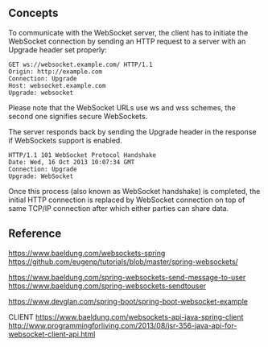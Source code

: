 

## Concepts
To communicate with the WebSocket server, 
the client has to initiate the WebSocket connection by sending an HTTP request to a server with an Upgrade header set properly:

```
GET ws://websocket.example.com/ HTTP/1.1
Origin: http://example.com
Connection: Upgrade
Host: websocket.example.com
Upgrade: websocket    
```

Please note that the WebSocket URLs use ws and wss schemes, the second one signifies secure WebSockets.

The server responds back by sending the Upgrade header in the response if WebSockets support is enabled.
```
HTTP/1.1 101 WebSocket Protocol Handshake
Date: Wed, 16 Oct 2013 10:07:34 GMT
Connection: Upgrade
Upgrade: WebSocket   
```
Once this process (also known as WebSocket handshake) is completed, 
the initial HTTP connection is replaced by WebSocket connection on top of same TCP/IP connection after which 
either parties can share data.


## Reference
https://www.baeldung.com/websockets-spring
https://github.com/eugenp/tutorials/blob/master/spring-websockets/

https://www.baeldung.com/spring-websockets-send-message-to-user
https://www.baeldung.com/spring-websockets-sendtouser

https://www.devglan.com/spring-boot/spring-boot-websocket-example 



CLIENT
https://www.baeldung.com/websockets-api-java-spring-client
http://www.programmingforliving.com/2013/08/jsr-356-java-api-for-websocket-client-api.html 

